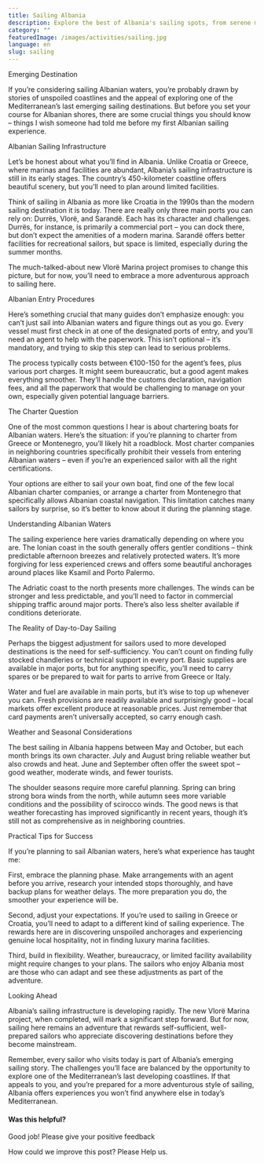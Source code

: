 ```yaml
---
title: Sailing Albania
description: Explore the best of Albania's sailing spots, from serene marinas to ancient coastal towns, and uncover the essentials for a perfect maritime adventure.
category: ""
featuredImage: /images/activities/sailing.jpg
language: en
slug: sailing
---
```


Emerging Destination

If you’re considering sailing Albanian waters, you’re probably drawn by stories of unspoiled coastlines and the appeal of exploring one of the Mediterranean’s last emerging sailing destinations. But before you set your course for Albanian shores, there are some crucial things you should know – things I wish someone had told me before my first Albanian sailing experience.

Albanian Sailing Infrastructure

Let’s be honest about what you’ll find in Albania. Unlike Croatia or Greece, where marinas and facilities are abundant, Albania’s sailing infrastructure is still in its early stages. The country’s 450-kilometer coastline offers beautiful scenery, but you’ll need to plan around limited facilities.

Think of sailing in Albania as more like Croatia in the 1990s than the modern sailing destination it is today. There are really only three main ports you can rely on: Durrës, Vlorë, and Sarandë. Each has its character and challenges. Durrës, for instance, is primarily a commercial port – you can dock there, but don’t expect the amenities of a modern marina. Sarandë offers better facilities for recreational sailors, but space is limited, especially during the summer months.

The much-talked-about new Vlorë Marina project promises to change this picture, but for now, you’ll need to embrace a more adventurous approach to sailing here.

Albanian Entry Procedures

Here’s something crucial that many guides don’t emphasize enough: you can’t just sail into Albanian waters and figure things out as you go. Every vessel must first check in at one of the designated ports of entry, and you’ll need an agent to help with the paperwork. This isn’t optional – it’s mandatory, and trying to skip this step can lead to serious problems.

The process typically costs between €100-150 for the agent’s fees, plus various port charges. It might seem bureaucratic, but a good agent makes everything smoother. They’ll handle the customs declaration, navigation fees, and all the paperwork that would be challenging to manage on your own, especially given potential language barriers.

The Charter Question

One of the most common questions I hear is about chartering boats for Albanian waters. Here’s the situation: if you’re planning to charter from Greece or Montenegro, you’ll likely hit a roadblock. Most charter companies in neighboring countries specifically prohibit their vessels from entering Albanian waters – even if you’re an experienced sailor with all the right certifications.

Your options are either to sail your own boat, find one of the few local Albanian charter companies, or arrange a charter from Montenegro that specifically allows Albanian coastal navigation. This limitation catches many sailors by surprise, so it’s better to know about it during the planning stage.

Understanding Albanian Waters

The sailing experience here varies dramatically depending on where you are. The Ionian coast in the south generally offers gentler conditions – think predictable afternoon breezes and relatively protected waters. It’s more forgiving for less experienced crews and offers some beautiful anchorages around places like Ksamil and Porto Palermo.

The Adriatic coast to the north presents more challenges. The winds can be stronger and less predictable, and you’ll need to factor in commercial shipping traffic around major ports. There’s also less shelter available if conditions deteriorate.

The Reality of Day-to-Day Sailing

Perhaps the biggest adjustment for sailors used to more developed destinations is the need for self-sufficiency. You can’t count on finding fully stocked chandleries or technical support in every port. Basic supplies are available in major ports, but for anything specific, you’ll need to carry spares or be prepared to wait for parts to arrive from Greece or Italy.

Water and fuel are available in main ports, but it’s wise to top up whenever you can. Fresh provisions are readily available and surprisingly good – local markets offer excellent produce at reasonable prices. Just remember that card payments aren’t universally accepted, so carry enough cash.

Weather and Seasonal Considerations

The best sailing in Albania happens between May and October, but each month brings its own character. July and August bring reliable weather but also crowds and heat. June and September often offer the sweet spot – good weather, moderate winds, and fewer tourists.

The shoulder seasons require more careful planning. Spring can bring strong bora winds from the north, while autumn sees more variable conditions and the possibility of scirocco winds. The good news is that weather forecasting has improved significantly in recent years, though it’s still not as comprehensive as in neighboring countries.

Practical Tips for Success

If you’re planning to sail Albanian waters, here’s what experience has taught me:

First, embrace the planning phase. Make arrangements with an agent before you arrive, research your intended stops thoroughly, and have backup plans for weather delays. The more preparation you do, the smoother your experience will be.

Second, adjust your expectations. If you’re used to sailing in Greece or Croatia, you’ll need to adapt to a different kind of sailing experience. The rewards here are in discovering unspoiled anchorages and experiencing genuine local hospitality, not in finding luxury marina facilities.

Third, build in flexibility. Weather, bureaucracy, or limited facility availability might require changes to your plans. The sailors who enjoy Albania most are those who can adapt and see these adjustments as part of the adventure.

Looking Ahead

Albania’s sailing infrastructure is developing rapidly. The new Vlorë Marina project, when completed, will mark a significant step forward. But for now, sailing here remains an adventure that rewards self-sufficient, well-prepared sailors who appreciate discovering destinations before they become mainstream.

Remember, every sailor who visits today is part of Albania’s emerging sailing story. The challenges you’ll face are balanced by the opportunity to explore one of the Mediterranean’s last developing coastlines. If that appeals to you, and you’re prepared for a more adventurous style of sailing, Albania offers experiences you won’t find anywhere else in today’s Mediterranean.

#### Was this helpful?

 

Good job! Please give your positive feedback

How could we improve this post? Please Help us.